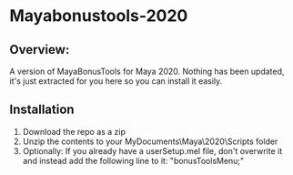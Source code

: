 # Mayabonustools-2020
## Overview:

A version of MayaBonusTools for Maya 2020. Nothing has been updated, it's just extracted for you here so you can install it easily.


## Installation
1. Download the repo as a zip
2. Unzip the contents to your MyDocuments\Maya\2020\Scripts folder
3. Optionally: If you already have a userSetup.mel file, don't overwrite it and instead add the following line to it: "bonusToolsMenu;"